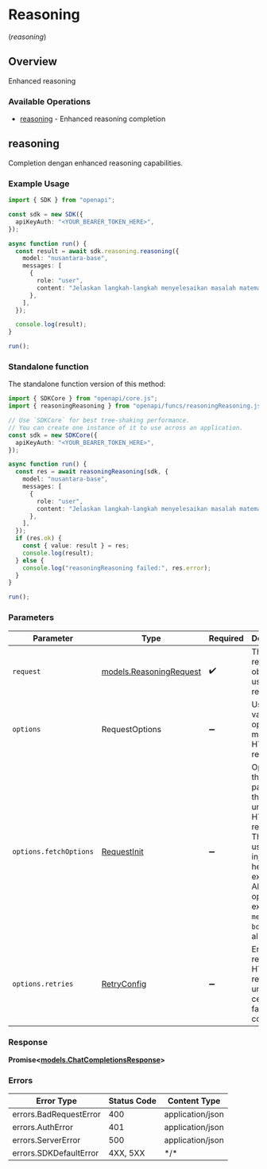 # Reasoning
(*reasoning*)

## Overview

Enhanced reasoning

### Available Operations

* [reasoning](#reasoning) - Enhanced reasoning completion

## reasoning

Completion dengan enhanced reasoning capabilities.

### Example Usage

```typescript
import { SDK } from "openapi";

const sdk = new SDK({
  apiKeyAuth: "<YOUR_BEARER_TOKEN_HERE>",
});

async function run() {
  const result = await sdk.reasoning.reasoning({
    model: "nusantara-base",
    messages: [
      {
        role: "user",
        content: "Jelaskan langkah-langkah menyelesaikan masalah matematika kompleks.",
      },
    ],
  });

  console.log(result);
}

run();
```

### Standalone function

The standalone function version of this method:

```typescript
import { SDKCore } from "openapi/core.js";
import { reasoningReasoning } from "openapi/funcs/reasoningReasoning.js";

// Use `SDKCore` for best tree-shaking performance.
// You can create one instance of it to use across an application.
const sdk = new SDKCore({
  apiKeyAuth: "<YOUR_BEARER_TOKEN_HERE>",
});

async function run() {
  const res = await reasoningReasoning(sdk, {
    model: "nusantara-base",
    messages: [
      {
        role: "user",
        content: "Jelaskan langkah-langkah menyelesaikan masalah matematika kompleks.",
      },
    ],
  });
  if (res.ok) {
    const { value: result } = res;
    console.log(result);
  } else {
    console.log("reasoningReasoning failed:", res.error);
  }
}

run();
```

### Parameters

| Parameter                                                                                                                                                                      | Type                                                                                                                                                                           | Required                                                                                                                                                                       | Description                                                                                                                                                                    |
| ------------------------------------------------------------------------------------------------------------------------------------------------------------------------------ | ------------------------------------------------------------------------------------------------------------------------------------------------------------------------------ | ------------------------------------------------------------------------------------------------------------------------------------------------------------------------------ | ------------------------------------------------------------------------------------------------------------------------------------------------------------------------------ |
| `request`                                                                                                                                                                      | [models.ReasoningRequest](../../models/reasoningrequest.md)                                                                                                                    | :heavy_check_mark:                                                                                                                                                             | The request object to use for the request.                                                                                                                                     |
| `options`                                                                                                                                                                      | RequestOptions                                                                                                                                                                 | :heavy_minus_sign:                                                                                                                                                             | Used to set various options for making HTTP requests.                                                                                                                          |
| `options.fetchOptions`                                                                                                                                                         | [RequestInit](https://developer.mozilla.org/en-US/docs/Web/API/Request/Request#options)                                                                                        | :heavy_minus_sign:                                                                                                                                                             | Options that are passed to the underlying HTTP request. This can be used to inject extra headers for examples. All `Request` options, except `method` and `body`, are allowed. |
| `options.retries`                                                                                                                                                              | [RetryConfig](../../lib/utils/retryconfig.md)                                                                                                                                  | :heavy_minus_sign:                                                                                                                                                             | Enables retrying HTTP requests under certain failure conditions.                                                                                                               |

### Response

**Promise\<[models.ChatCompletionsResponse](../../models/chatcompletionsresponse.md)\>**

### Errors

| Error Type             | Status Code            | Content Type           |
| ---------------------- | ---------------------- | ---------------------- |
| errors.BadRequestError | 400                    | application/json       |
| errors.AuthError       | 401                    | application/json       |
| errors.ServerError     | 500                    | application/json       |
| errors.SDKDefaultError | 4XX, 5XX               | \*/\*                  |